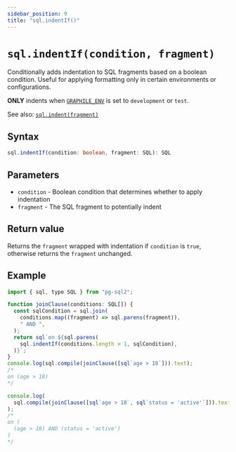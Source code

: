 ```yaml
---
sidebar_position: 9
title: "sql.indentIf()"
---
```


# `sql.indentIf(condition, fragment)`

Conditionally adds indentation to SQL fragments based on a boolean condition.
Useful for applying formatting only in certain environments or configurations.

**ONLY** indents when [`GRAPHILE_ENV`](../development-mode.md) is set to `development` or `test`.

See also: [`sql.indent(fragment)`](./sql-indent.md)

## Syntax

```ts
sql.indentIf(condition: boolean, fragment: SQL): SQL
```

## Parameters

- `condition` - Boolean condition that determines whether to apply indentation
- `fragment` - The SQL fragment to potentially indent

## Return value

Returns the `fragment` wrapped with indentation if `condition` is `true`, otherwise returns the `fragment` unchanged.

## Example

```js
import { sql, type SQL } from "pg-sql2";

function joinClause(conditions: SQL[]) {
  const sqlCondition = sql.join(
    conditions.map((fragment) => sql.parens(fragment)),
    " AND ",
  );
  return sql`on ${sql.parens(
    sql.indentIf(conditions.length > 1, sqlCondition),
  )}`;
}
console.log(sql.compile(joinClause([sql`age > 18`])).text);
/*
on (age > 18)
*/

console.log(
  sql.compile(joinClause([sql`age > 18`, sql`status = 'active'`])).text,
);
/*
on (
  (age > 18) AND (status = 'active')
)
*/
```
